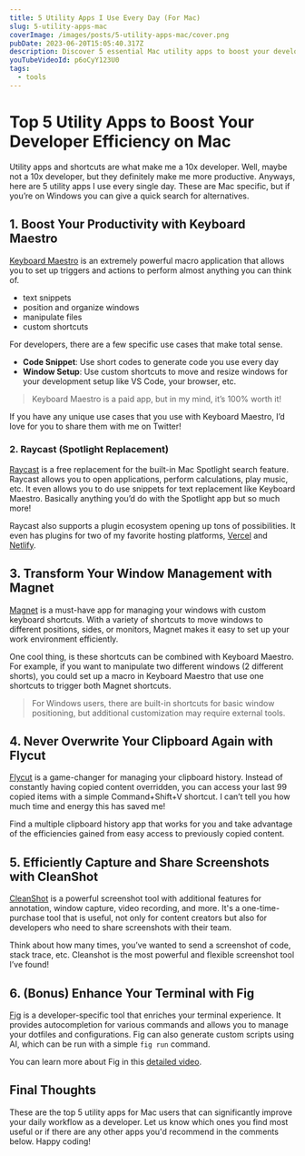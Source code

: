 ```yaml
---
title: 5 Utility Apps I Use Every Day (For Mac)
slug: 5-utility-apps-mac
coverImage: /images/posts/5-utility-apps-mac/cover.png
pubDate: 2023-06-20T15:05:40.317Z
description: Discover 5 essential Mac utility apps to boost your developer efficiency and streamline your workflow like Keyboard Maestro, Raycast, and more.
youTubeVideoId: p6oCyY123U0
tags:
  - tools
---
```


# Top 5 Utility Apps to Boost Your Developer Efficiency on Mac

Utility apps and shortcuts are what make me a 10x developer. Well, maybe not a 10x developer, but they definitely make me more productive. Anyways, here are 5 utility apps I use every single day. These are Mac specific, but if you’re on Windows you can give a quick search for alternatives.

## 1. Boost Your Productivity with Keyboard Maestro

[Keyboard Maestro](https://www.keyboardmaestro.com/main/) is an extremely powerful macro application that allows you to set up triggers and actions to perform almost anything you can think of.

- text snippets
- position and organize windows
- manipulate files
- custom shortcuts

For developers, there are a few specific use cases that make total sense.

- **Code Snippet**: Use short codes to generate code you use every day
- **Window Setup**: Use custom shortcuts to move and resize windows for your development setup like VS Code, your browser, etc.

> Keyboard Maestro is a paid app, but in my mind, it’s 100% worth it!

If you have any unique use cases that you use with Keyboard Maestro, I’d love for you to share them with me on Twitter!

### 2. Raycast (Spotlight Replacement)

[Raycast](https://raycast.com/) is a free replacement for the built-in Mac Spotlight search feature. Raycast allows you to open applications, perform calculations, play music, etc. It even allows you to do use snippets for text replacement like Keyboard Maestro. Basically anything you’d do with the Spotlight app but so much more!

Raycast also supports a plugin ecosystem opening up tons of possibilities. It even has plugins for two of my favorite hosting platforms, [Vercel](https://vercel.com/) and [Netlify](https://www.netlify.com/).

## 3. Transform Your Window Management with Magnet

[Magnet](https://magnet.crowdcafe.com/) is a must-have app for managing your windows with custom keyboard shortcuts. With a variety of shortcuts to move windows to different positions, sides, or monitors, Magnet makes it easy to set up your work environment efficiently.

One cool thing, is these shortcuts can be combined with Keyboard Maestro. For example, if you want to manipulate two different windows (2 different shorts), you could set up a macro in Keyboard Maestro that use one shortcuts to trigger both Magnet shortcuts.

> For Windows users, there are built-in shortcuts for basic window positioning, but additional customization may require external tools.

## 4. Never Overwrite Your Clipboard Again with Flycut

[Flycut](https://apps.apple.com/us/app/flycut-clipboard-manager/id442160987?mt=12) is a game-changer for managing your clipboard history. Instead of constantly having copied content overridden, you can access your last 99 copied items with a simple Command+Shift+V shortcut. I can’t tell you how much time and energy this has saved me!

Find a multiple clipboard history app that works for you and take advantage of the efficiencies gained from easy access to previously copied content.

## 5. Efficiently Capture and Share Screenshots with CleanShot

[CleanShot](https://cleanshot.com/) is a powerful screenshot tool with additional features for annotation, window capture, video recording, and more. It's a one-time-purchase tool that is useful, not only for content creators but also for developers who need to share screenshots with their team.

Think about how many times, you’ve wanted to send a screenshot of code, stack trace, etc. Cleanshot is the most powerful and flexible screenshot tool I’ve found!

## 6. (Bonus) Enhance Your Terminal with Fig

[Fig](https://fig.io/) is a developer-specific tool that enriches your terminal experience. It provides autocompletion for various commands and allows you to manage your dotfiles and configurations. Fig can also generate custom scripts using AI, which can be run with a simple `fig run` command.

You can learn more about Fig in this [detailed video](https://youtu.be/zuZfm1aKmWw).

## Final Thoughts

These are the top 5 utility apps for Mac users that can significantly improve your daily workflow as a developer. Let us know which ones you find most useful or if there are any other apps you'd recommend in the comments below. Happy coding!
